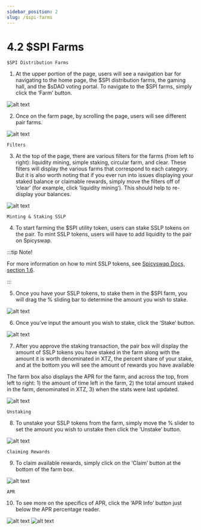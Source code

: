 ```yaml
---
sidebar_position: 2
slug: /$spi-farms
---
```


# 4.2 $SPI Farms

    $SPI Distribution Farms

1. At the upper portion of the page, users will see a navigation bar for navigating to the home page, the $SPI distribution farms, the gaming hall, and the $sDAO voting portal. To navigate to the $SPI farms, simply click the ‘Farm’ button.

![alt text](/img/sdao4.png)

2. Once on the farm page, by scrolling the page, users will see different pair farms.

![alt text](/img/sdao5.png)

    Filters

3. At the top of the page, there are various filters for the farms (from left to right): liquidity mining, simple staking, circular farm, and clear. These filters will display the various farms that correspond to each category. But it is also worth noting that if you ever run into issues displaying your staked balance or claimable rewards, simply move the filters off of ‘clear’ (for example, click ‘liquidity mining’). This should help to re-display your balances.

![alt text](/img/sdao6.png)

    Minting & Staking SSLP

4. To start farming the $SPI utility token, users can stake SSLP tokens on the pair. To mint SSLP tokens, users will have to add liquidity to the pair on Spicyswap. 

:::tip Note!

For more information on how to mint SSLP tokens, see [Spicyswap Docs, section 1.6](/addliquidity).

:::

5. Once you have your SSLP tokens, to stake them in the $SPI farm, you will drag the % sliding bar to determine the amount you wish to stake.

![alt text](/img/sdao7.png)

6. Once you’ve input the amount you wish to stake, click the ‘Stake’ button.

![alt text](/img/sdao8.png)

7. After you approve the staking transaction, the pair box will display the amount of SSLP tokens you have staked in the farm along with the amount it is worth denominated in XTZ, the percent share of your stake, and at the bottom you will see the amount of rewards you have available 

The farm box also displays the APR for the farm, and across the top, from left to right: 1) the amount of time left in the farm, 2) the total amount staked in the farm, denominated in XTZ, 3) when the stats were last updated.

![alt text](/img/sdao9.png)

    Unstaking

8. To unstake your SSLP tokens from the farm, simply move the % slider to set the amount you wish to unstake then click the ‘Unstake’ button.

![alt text](/img/sdao10.png)

    Claiming Rewards

9. To claim available rewards, simply click on the ‘Claim’ button at the bottom of the farm box.

![alt text](/img/sdao11.png)

    APR

10. To see more on the specifics of APR, click the ‘APR Info’ button just below the APR percentage reader.

![alt text](/img/sdao12.png)
![alt text](/img/sdao13.png)